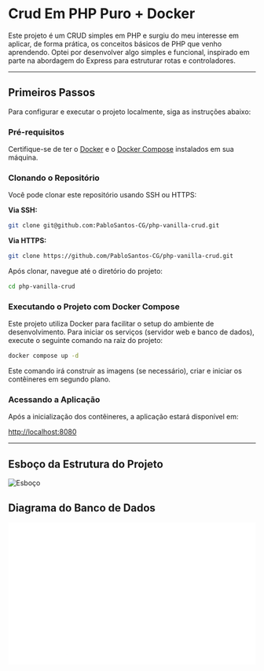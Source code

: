 # Crud Em PHP Puro + Docker

Este projeto é um CRUD simples em PHP e surgiu do meu interesse em aplicar, de forma prática, os conceitos básicos de PHP que venho aprendendo. Optei por desenvolver algo simples e funcional, inspirado em parte na abordagem do Express para estruturar rotas e controladores.

-----

## Primeiros Passos

Para configurar e executar o projeto localmente, siga as instruções abaixo:

### Pré-requisitos

Certifique-se de ter o [Docker](https://docs.docker.com/get-docker/) e o [Docker Compose](https://docs.docker.com/compose/install/) instalados em sua máquina.

### Clonando o Repositório

Você pode clonar este repositório usando SSH ou HTTPS:

**Via SSH:**

```bash
git clone git@github.com:PabloSantos-CG/php-vanilla-crud.git
```

**Via HTTPS:**

```bash
git clone https://github.com/PabloSantos-CG/php-vanilla-crud.git
```

Após clonar, navegue até o diretório do projeto:

```bash
cd php-vanilla-crud
```

### Executando o Projeto com Docker Compose

Este projeto utiliza Docker para facilitar o setup do ambiente de desenvolvimento. Para iniciar os serviços (servidor web e banco de dados), execute o seguinte comando na raiz do projeto:

```bash
docker compose up -d
```

Este comando irá construir as imagens (se necessário), criar e iniciar os contêineres em segundo plano.

### Acessando a Aplicação

Após a inicialização dos contêineres, a aplicação estará disponível em:

[http://localhost:8080](https://www.google.com/search?q=http://localhost:8080)

---
## Esboço da Estrutura do Projeto
![Esboço](public/esboço.png)

## Diagrama do Banco de Dados
![Esboço](public/Diagrama.png)
